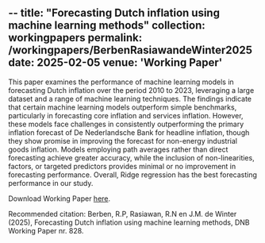 --
title: "Forecasting Dutch inflation using machine learning methods"
collection: workingpapers
permalink: /workingpapers/BerbenRasiawandeWinter2025
date: 2025-02-05
venue: 'Working Paper'
---
This paper examines the performance of machine learning models in forecasting Dutch inflation over the period 2010 to 2023, leveraging a large dataset and a range of machine learning techniques. The findings indicate that certain machine learning models outperform simple benchmarks, particularly in forecasting core inflation and services inflation. However, these models face challenges in consistently outperforming the primary inflation forecast of De Nederlandsche Bank for headline inflation, though they show promise in improving the forecast for non-energy industrial goods inflation. Models employing path averages rather than direct forecasting achieve greater accuracy, while the inclusion of non-linearities, factors, or targeted predictors provides minimal or no improvement in forecasting performance. Overall, Ridge regression has the best forecasting performance in our study.

Download Working Paper [here](https://www.dnb.nl/media/2v0iatgr/working_paper_no-828.pdf).

Recommended citation: Berben, R.P, Rasiawan, R.N en J.M. de Winter (2025), Forecasting Dutch inflation using machine learning methods, DNB Working Paper nr. 828.
